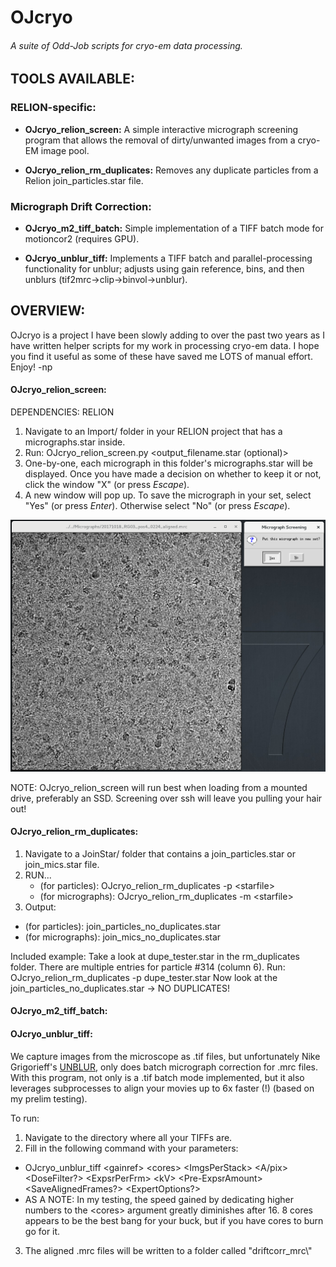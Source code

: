 # OJcryo
###### A suite of Odd-Job scripts for cryo-em data processing.

## TOOLS AVAILABLE:

### RELION-specific:

- **OJcryo_relion_screen:** A simple interactive micrograph screening program that allows the removal of dirty/unwanted images from a cryo-EM image pool.

- **OJcryo_relion_rm_duplicates:** Removes any duplicate particles from a Relion join_particles.star file.


### Micrograph Drift Correction:

- **OJcryo_m2_tiff_batch:** Simple implementation of a TIFF batch mode for motioncor2 (requires GPU).

- **OJcryo_unblur_tiff:** Implements a TIFF batch and parallel-processing functionality for unblur; adjusts using gain reference, bins, and then unblurs (tif2mrc->clip->binvol->unblur).

## OVERVIEW:
OJcryo is a project I have been slowly adding to over the past two years as I have written helper scripts for my work in processing cryo-em data. I hope you find it useful as some of these have saved me LOTS of manual effort. Enjoy! -np

#### OJcryo_relion_screen:
DEPENDENCIES: RELION
1) Navigate to an Import/ folder in your RELION project that has a micrographs.star inside.
2) Run: OJcryo_relion_screen.py \<output_filename.star (optional)\>
3) One-by-one, each micrograph in this folder's micrographs.star will be displayed. Once you have made a decision on whether to keep it or not, click the window "X" (or press *Escape*).
4) A new window will pop up. To save the micrograph in your set, select "Yes" (or press *Enter*). Otherwise select "No" (or press *Escape*).


![alt text](misc/OJcryo_relion_screen_2.png "Very simple interface.")

NOTE: OJcryo_relion_screen will run best when loading from a mounted drive, preferably an SSD. Screening over ssh will leave you pulling your hair out!


#### OJcryo_relion_rm_duplicates:
1) Navigate to a JoinStar/ folder that contains a join_particles.star or join_mics.star file.
2) RUN... 
   - (for particles): OJcryo_relion_rm_duplicates -p <starfile\>
   - (for micrographs): OJcryo_relion_rm_duplicates -m <starfile\>
3) Output: 
- (for particles): join_particles_no_duplicates.star
- (for micrographs): join_mics_no_duplicates.star

Included example:
Take a look at dupe_tester.star in the rm_duplicates folder. There are multiple entries for particle #314 (column 6).
Run: OJcryo_relion_rm_duplicates -p dupe_tester.star
Now look at the join_particles_no_duplicates.star -> NO DUPLICATES!


#### OJcryo_m2_tiff_batch:

#### OJcryo_unblur_tiff:
We capture images from the microscope as .tif files, but unfortunately Nike Grigorieff's [UNBLUR](http://grigoriefflab.janelia.org/unblur), only does batch micrograph correction for .mrc files. With this program, not only is a .tif batch mode implemented, but it also leverages subprocesses to align your movies up to 6x faster (!) (based on my prelim testing).

To run:
1) Navigate to the directory where all your TIFFs are.
2) Fill in the following command with your parameters: 
- OJcryo_unblur_tiff \<gainref\> \<cores\> \<ImgsPerStack\> \<A/pix\> \<DoseFilter?\> \<ExpsrPerFrm\> \<kV\> \<Pre-ExpsrAmount\> \<SaveAlignedFrames?\> \<ExpertOptions?\>
- AS A NOTE: In my testing, the speed gained by dedicating higher numbers to the \<cores\> argument greatly diminishes after 16. 8 cores appears to be the best bang for your buck, but if you have cores to burn go for it.

3) The aligned .mrc files will be written to a folder called "driftcorr_mrc\\"
